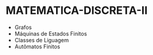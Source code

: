 # MATEMATICA-DISCRETA-II

- Grafos
- Máquinas de Estados Finitos
- Classes de Liguagem
- Autômatos Finitos
